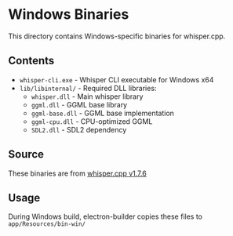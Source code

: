 # Windows Binaries

This directory contains Windows-specific binaries for whisper.cpp.

## Contents

- `whisper-cli.exe` - Whisper CLI executable for Windows x64
- `lib/libinternal/` - Required DLL libraries:
  - `whisper.dll` - Main whisper library
  - `ggml.dll` - GGML base library
  - `ggml-base.dll` - GGML base implementation
  - `ggml-cpu.dll` - CPU-optimized GGML
  - `SDL2.dll` - SDL2 dependency

## Source

These binaries are from [whisper.cpp v1.7.6](https://github.com/ggerganov/whisper.cpp/releases/tag/v1.7.6)

## Usage

During Windows build, electron-builder copies these files to `app/Resources/bin-win/`

